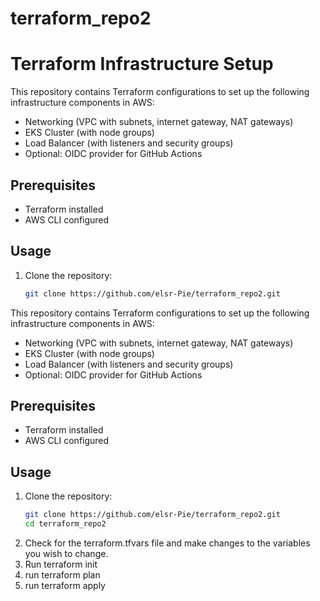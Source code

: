 # terraform_repo2
# Terraform Infrastructure Setup

This repository contains Terraform configurations to set up the following infrastructure components in AWS:

- Networking (VPC with subnets, internet gateway, NAT gateways)
- EKS Cluster (with node groups)
- Load Balancer (with listeners and security groups)
- Optional: OIDC provider for GitHub Actions

## Prerequisites

- Terraform installed
- AWS CLI configured

## Usage

1. Clone the repository:
   ```bash
   git clone https://github.com/elsr-Pie/terraform_repo2.git

This repository contains Terraform configurations to set up the following infrastructure components in AWS:

- Networking (VPC with subnets, internet gateway, NAT gateways)
- EKS Cluster (with node groups)
- Load Balancer (with listeners and security groups)
- Optional: OIDC provider for GitHub Actions

## Prerequisites

- Terraform installed
- AWS CLI configured

## Usage

1. Clone the repository:
   ```bash
   git clone https://github.com/elsr-Pie/terraform_repo2.git
   cd terraform_repo2
2. Check for the terraform.tfvars file and make changes to the variables you wish to change. 
3. ⁠Run terraform init 
4. ⁠run terraform plan 
5. ⁠run terraform apply
